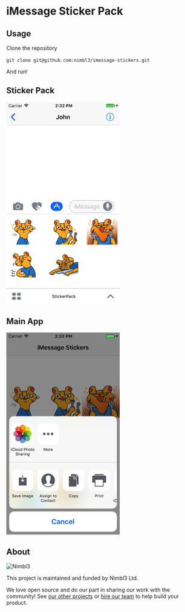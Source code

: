 # iMessage Sticker Pack

## Usage

Clone the repository

`git clone git@github.com:nimbl3/imessage-stickers.git`

And run!

## Sticker Pack
<img src="sticker-pack.png" width="300">

## Main App
<img src="main-app.png" width="300">

## About

![Nimbl3](https://dtvm7z6brak4y.cloudfront.net/logo/logo-repo-readme.jpg)

This project is maintained and funded by Nimbl3 Ltd.

We love open source and do our part in sharing our work with the community!
See [our other projects][community] or [hire our team][hire] to help build your product.

[community]: https://github.com/nimbl3
[hire]: https://nimbl3.com/
